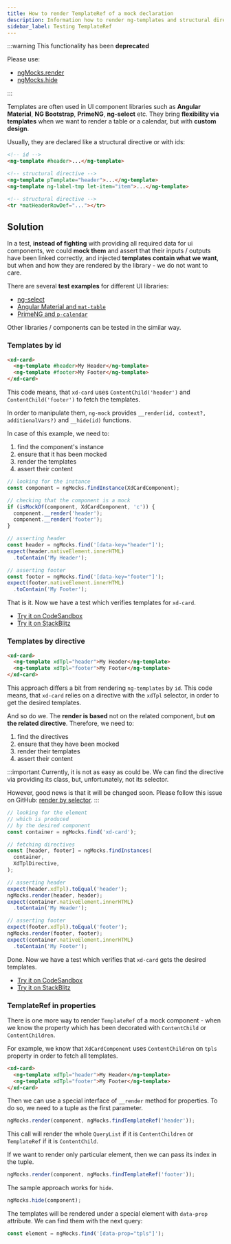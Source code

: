 ```yaml
---
title: How to render TemplateRef of a mock declaration
description: Information how to render ng-templates and structural directives which belong to a mock component or directive
sidebar_label: Testing TemplateRef
---
```


:::warning This functionality has been **deprecated**

Please use:

- [ngMocks.render](/api/ngMocks/render.md)
- [ngMocks.hide](/api/ngMocks/hide.md)

:::

Templates are often used in UI component libraries such as
**Angular Material**, **NG Bootstrap**, **PrimeNG**, **ng-select** etc.
They bring **flexibility via templates** when we want
to render a table or a calendar, but with **custom design**.

Usually, they are declared like a structural directive or with ids:

```html
<!-- id -->
<ng-template #header>...</ng-template>

<!-- structural directive -->
<ng-template pTemplate="header">...</ng-template>
<ng-template ng-label-tmp let-item="item">...</ng-template>

<!-- structural directive -->
<tr *matHeaderRowDef="..."></tr>
```

## Solution

In a test, **instead of fighting** with providing all required data for ui components,
we could **mock them** and assert that their inputs / outputs have been linked correctly,
and injected **templates contain what we want**,
but when and how they are rendered by the library - we do not want to care.

There are several **test examples** for different UI libraries:

- [ng-select](/guides/libraries/ng-select.md)
- [Angular Material and `mat-table`](/guides/libraries/angular-material.md)
- [PrimeNG and `p-calendar`](/guides/libraries/primeng.md)

Other libraries / components can be tested in the similar way.

### Templates by id

```html
<xd-card>
  <ng-template #header>My Header</ng-template>
  <ng-template #footer>My Footer</ng-template>
</xd-card>
```

This code means, that `xd-card` uses `ContentChild('header')` and `ContentChild('footer')` to fetch
the templates.

In order to manipulate them, `ng-mock` provides `__render(id, context?, additionalVars?)` and `__hide(id)` functions.

In case of this example, we need to:

1. find the component's instance
1. ensure that it has been mocked
1. render the templates
1. assert their content

```ts
// looking for the instance
const component = ngMocks.findInstance(XdCardComponent);

// checking that the component is a mock
if (isMockOf(component, XdCardComponent, 'c')) {
  component.__render('header');
  component.__render('footer');
}

// asserting header
const header = ngMocks.find('[data-key="header"]');
expect(header.nativeElement.innerHTML)
  .toContain('My Header');

// asserting footer
const footer = ngMocks.find('[data-key="footer"]');
expect(footer.nativeElement.innerHTML)
  .toContain('My Footer');
```

That is it. Now we have a test which verifies templates for `xd-card`.

- [Try it on CodeSandbox](https://codesandbox.io/s/github/help-me-mom/ng-mocks-sandbox/tree/tests?file=/src/examples/TestTemplateRefById/test.spec.ts&initialpath=%3Fspec%3DTestTemplateRefById)
- [Try it on StackBlitz](https://stackblitz.com/github/help-me-mom/ng-mocks-sandbox/tree/tests?file=src/examples/TestTemplateRefById/test.spec.ts&initialpath=%3Fspec%3DTestTemplateRefById)

### Templates by directive

```html
<xd-card>
  <ng-template xdTpl="header">My Header</ng-template>
  <ng-template xdTpl="footer">My Footer</ng-template>
</xd-card>
```

This approach differs a bit from rendering `ng-templates` by `id`.
This code means, that `xd-card` relies on a directive with the `xdTpl` selector,
in order to get the desired templates.

And so do we. The **render is based** not on the related component,
but **on the related directive**. Therefore, we need to:

1. find the directives
1. ensure that they have been mocked
1. render their templates
1. assert their content

:::important
Currently, it is not as easy as could be.
We can find the directive via providing its class,
but, unfortunately, not its selector.

However, good news is that it will be changed soon.
Please follow this issue on GitHub: [render by selector](https://github.com/help-me-mom/ng-mocks/issues/292).
:::

```ts
// looking for the element
// which is produced
// by the desired component
const container = ngMocks.find('xd-card');

// fetching directives
const [header, footer] = ngMocks.findInstances(
  container,
  XdTplDirective,
);

// asserting header
expect(header.xdTpl).toEqual('header');
ngMocks.render(header, header);
expect(container.nativeElement.innerHTML)
  .toContain('My Header');

// asserting footer
expect(footer.xdTpl).toEqual('footer');
ngMocks.render(footer, footer);
expect(container.nativeElement.innerHTML)
  .toContain('My Footer');
```

Done. Now we have a test which verifies that `xd-card` gets the desired templates.

- [Try it on CodeSandbox](https://codesandbox.io/s/github/help-me-mom/ng-mocks-sandbox/tree/tests?file=/src/examples/TestTemplateRefByDirective/test.spec.ts&initialpath=%3Fspec%3DTestTemplateRefByDirective)
- [Try it on StackBlitz](https://stackblitz.com/github/help-me-mom/ng-mocks-sandbox/tree/tests?file=src/examples/TestTemplateRefByDirective/test.spec.ts&initialpath=%3Fspec%3DTestTemplateRefByDirective)

### TemplateRef in properties

There is one more way to render `TemplateRef` of a mock component -
when we know the property which has been decorated with `ContentChild` or `ContentChildren`.

For example, we know that `XdCardComponent` uses `ContentChildren` on `tpls` property in order to fetch all templates. 

```html
<xd-card>
  <ng-template xdTpl="header">My Header</ng-template>
  <ng-template xdTpl="footer">My Footer</ng-template>
</xd-card>
```

Then we can use a special interface of `__render` method for properties. To do so, we need to a tuple as the first parameter.

```ts
ngMocks.render(component, ngMocks.findTemplateRef('header'));
```

This call will render the whole `QueryList` if it is `ContentChildren` or `TemplateRef` if it is `ContentChild`.

If we want to render only particular element, then we can pass its index in the tuple.

```ts
ngMocks.render(component, ngMocks.findTemplateRef('footer'));
```

The sample approach works for `hide`.

```ts
ngMocks.hide(component);
```

The templates will be rendered under a special element with `data-prop` attribute.
We can find them with the next query:

```ts
const element = ngMocks.find('[data-prop="tpls"]');
```
